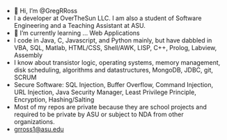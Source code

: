 - 👋 Hi, I’m @GregRRoss
- I a developer at OverTheSun LLC. I am also a student of Software Engineering  and a Teaching Assistant at ASU.
- 🌱 I’m currently learning ... Web Applications
- I code in Java, C, Javascript, and Python mainly, but have dabbled in VBA, SQL, Matlab, HTML/CSS, Shell/AWK, LISP, C++, Prolog, Labview, Assembly
- I know about transistor logic, operating systems, memory management, disk scheduling, algorithms and datastructures, MongoDB, JDBC, git, SCRUM
- Secure Software: SQL Injection, Buffer Overflow, Command Injection, URL Injection, Java Security Manager, Least Privilege Principle, Encryption, Hashing/Salting
- Most of my repos are private because they are school projects and required to be private by ASU or subject to NDA from other organizations.
- grross1@asu.edu
<!---
GregRRoss/GregRRoss is a ✨ special ✨ repository because its `README.md` (this file) appears on your GitHub profile.
You can click the Preview link to take a look at your changes.
--->
